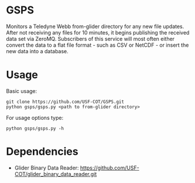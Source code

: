 # GSPS

Monitors a Teledyne Webb from-glider directory for any new file updates.  After not receiving any files for 10 minutes, it begins publishing the received data set via ZeroMQ.  Subscribers of this service will most often either convert the data to a flat file format - such as CSV or NetCDF - or insert the new data into a database.

# Usage

Basic usage:

```
git clone https://github.com/USF-COT/GSPS.git
python gsps/gsps.py <path to from-glider directory>
```

For usage options type:

```
python gsps/gsps.py -h
```

# Dependencies

* Glider Binary Data Reader: https://github.com/USF-COT/glider_binary_data_reader.git
